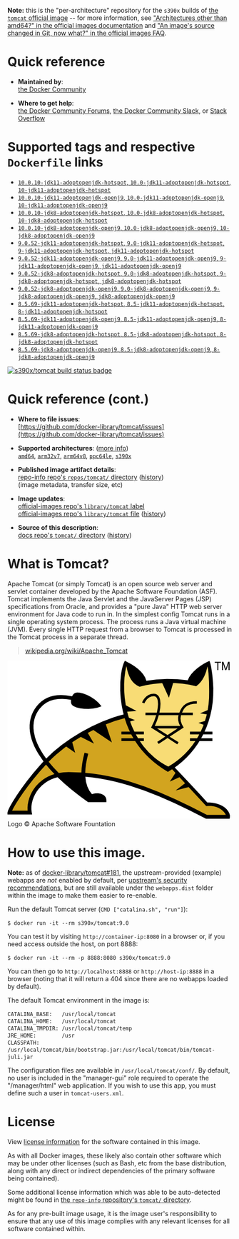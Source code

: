 <!--

********************************************************************************

WARNING:

    DO NOT EDIT "tomcat/README.md"

    IT IS AUTO-GENERATED

    (from the other files in "tomcat/" combined with a set of templates)

********************************************************************************

-->

**Note:** this is the "per-architecture" repository for the `s390x` builds of [the `tomcat` official image](https://hub.docker.com/_/tomcat) -- for more information, see ["Architectures other than amd64?" in the official images documentation](https://github.com/docker-library/official-images#architectures-other-than-amd64) and ["An image's source changed in Git, now what?" in the official images FAQ](https://github.com/docker-library/faq#an-images-source-changed-in-git-now-what).

# Quick reference

-	**Maintained by**:  
	[the Docker Community](https://github.com/docker-library/tomcat)

-	**Where to get help**:  
	[the Docker Community Forums](https://forums.docker.com/), [the Docker Community Slack](https://dockr.ly/slack), or [Stack Overflow](https://stackoverflow.com/search?tab=newest&q=docker)

# Supported tags and respective `Dockerfile` links

-	[`10.0.10-jdk11-adoptopenjdk-hotspot`, `10.0-jdk11-adoptopenjdk-hotspot`, `10-jdk11-adoptopenjdk-hotspot`](https://github.com/docker-library/tomcat/blob/03f14ce800144d7d76a2212ced95b44410273c3a/10.0/jdk11/adoptopenjdk-hotspot/Dockerfile)
-	[`10.0.10-jdk11-adoptopenjdk-openj9`, `10.0-jdk11-adoptopenjdk-openj9`, `10-jdk11-adoptopenjdk-openj9`](https://github.com/docker-library/tomcat/blob/03f14ce800144d7d76a2212ced95b44410273c3a/10.0/jdk11/adoptopenjdk-openj9/Dockerfile)
-	[`10.0.10-jdk8-adoptopenjdk-hotspot`, `10.0-jdk8-adoptopenjdk-hotspot`, `10-jdk8-adoptopenjdk-hotspot`](https://github.com/docker-library/tomcat/blob/03f14ce800144d7d76a2212ced95b44410273c3a/10.0/jdk8/adoptopenjdk-hotspot/Dockerfile)
-	[`10.0.10-jdk8-adoptopenjdk-openj9`, `10.0-jdk8-adoptopenjdk-openj9`, `10-jdk8-adoptopenjdk-openj9`](https://github.com/docker-library/tomcat/blob/03f14ce800144d7d76a2212ced95b44410273c3a/10.0/jdk8/adoptopenjdk-openj9/Dockerfile)
-	[`9.0.52-jdk11-adoptopenjdk-hotspot`, `9.0-jdk11-adoptopenjdk-hotspot`, `9-jdk11-adoptopenjdk-hotspot`, `jdk11-adoptopenjdk-hotspot`](https://github.com/docker-library/tomcat/blob/fb2ffad09f315bde50308816f7d84897b856e164/9.0/jdk11/adoptopenjdk-hotspot/Dockerfile)
-	[`9.0.52-jdk11-adoptopenjdk-openj9`, `9.0-jdk11-adoptopenjdk-openj9`, `9-jdk11-adoptopenjdk-openj9`, `jdk11-adoptopenjdk-openj9`](https://github.com/docker-library/tomcat/blob/fb2ffad09f315bde50308816f7d84897b856e164/9.0/jdk11/adoptopenjdk-openj9/Dockerfile)
-	[`9.0.52-jdk8-adoptopenjdk-hotspot`, `9.0-jdk8-adoptopenjdk-hotspot`, `9-jdk8-adoptopenjdk-hotspot`, `jdk8-adoptopenjdk-hotspot`](https://github.com/docker-library/tomcat/blob/fb2ffad09f315bde50308816f7d84897b856e164/9.0/jdk8/adoptopenjdk-hotspot/Dockerfile)
-	[`9.0.52-jdk8-adoptopenjdk-openj9`, `9.0-jdk8-adoptopenjdk-openj9`, `9-jdk8-adoptopenjdk-openj9`, `jdk8-adoptopenjdk-openj9`](https://github.com/docker-library/tomcat/blob/fb2ffad09f315bde50308816f7d84897b856e164/9.0/jdk8/adoptopenjdk-openj9/Dockerfile)
-	[`8.5.69-jdk11-adoptopenjdk-hotspot`, `8.5-jdk11-adoptopenjdk-hotspot`, `8-jdk11-adoptopenjdk-hotspot`](https://github.com/docker-library/tomcat/blob/9a5bf55f171b4d8f9c283d99b0ae2032db7c3e9f/8.5/jdk11/adoptopenjdk-hotspot/Dockerfile)
-	[`8.5.69-jdk11-adoptopenjdk-openj9`, `8.5-jdk11-adoptopenjdk-openj9`, `8-jdk11-adoptopenjdk-openj9`](https://github.com/docker-library/tomcat/blob/9a5bf55f171b4d8f9c283d99b0ae2032db7c3e9f/8.5/jdk11/adoptopenjdk-openj9/Dockerfile)
-	[`8.5.69-jdk8-adoptopenjdk-hotspot`, `8.5-jdk8-adoptopenjdk-hotspot`, `8-jdk8-adoptopenjdk-hotspot`](https://github.com/docker-library/tomcat/blob/9a5bf55f171b4d8f9c283d99b0ae2032db7c3e9f/8.5/jdk8/adoptopenjdk-hotspot/Dockerfile)
-	[`8.5.69-jdk8-adoptopenjdk-openj9`, `8.5-jdk8-adoptopenjdk-openj9`, `8-jdk8-adoptopenjdk-openj9`](https://github.com/docker-library/tomcat/blob/9a5bf55f171b4d8f9c283d99b0ae2032db7c3e9f/8.5/jdk8/adoptopenjdk-openj9/Dockerfile)

[![s390x/tomcat build status badge](https://img.shields.io/jenkins/s/https/doi-janky.infosiftr.net/job/multiarch/job/s390x/job/tomcat.svg?label=s390x/tomcat%20%20build%20job)](https://doi-janky.infosiftr.net/job/multiarch/job/s390x/job/tomcat/)

# Quick reference (cont.)

-	**Where to file issues**:  
	[https://github.com/docker-library/tomcat/issues](https://github.com/docker-library/tomcat/issues)

-	**Supported architectures**: ([more info](https://github.com/docker-library/official-images#architectures-other-than-amd64))  
	[`amd64`](https://hub.docker.com/r/amd64/tomcat/), [`arm32v7`](https://hub.docker.com/r/arm32v7/tomcat/), [`arm64v8`](https://hub.docker.com/r/arm64v8/tomcat/), [`ppc64le`](https://hub.docker.com/r/ppc64le/tomcat/), [`s390x`](https://hub.docker.com/r/s390x/tomcat/)

-	**Published image artifact details**:  
	[repo-info repo's `repos/tomcat/` directory](https://github.com/docker-library/repo-info/blob/master/repos/tomcat) ([history](https://github.com/docker-library/repo-info/commits/master/repos/tomcat))  
	(image metadata, transfer size, etc)

-	**Image updates**:  
	[official-images repo's `library/tomcat` label](https://github.com/docker-library/official-images/issues?q=label%3Alibrary%2Ftomcat)  
	[official-images repo's `library/tomcat` file](https://github.com/docker-library/official-images/blob/master/library/tomcat) ([history](https://github.com/docker-library/official-images/commits/master/library/tomcat))

-	**Source of this description**:  
	[docs repo's `tomcat/` directory](https://github.com/docker-library/docs/tree/master/tomcat) ([history](https://github.com/docker-library/docs/commits/master/tomcat))

# What is Tomcat?

Apache Tomcat (or simply Tomcat) is an open source web server and servlet container developed by the Apache Software Foundation (ASF). Tomcat implements the Java Servlet and the JavaServer Pages (JSP) specifications from Oracle, and provides a "pure Java" HTTP web server environment for Java code to run in. In the simplest config Tomcat runs in a single operating system process. The process runs a Java virtual machine (JVM). Every single HTTP request from a browser to Tomcat is processed in the Tomcat process in a separate thread.

> [wikipedia.org/wiki/Apache_Tomcat](https://en.wikipedia.org/wiki/Apache_Tomcat)

![logo](https://raw.githubusercontent.com/docker-library/docs/8e31eb93a02d504d0cfe1da435aa31b377fc627d/tomcat/logo.png)Logo &copy; Apache Software Fountation

# How to use this image.

**Note:** as of [docker-library/tomcat#181](https://github.com/docker-library/tomcat/pull/181), the upstream-provided (example) webapps are *not* enabled by default, per [upstream's security recommendations](https://tomcat.apache.org/tomcat-9.0-doc/security-howto.html#Default_web_applications), but are still available under the `webapps.dist` folder within the image to make them easier to re-enable.

Run the default Tomcat server (`CMD ["catalina.sh", "run"]`):

```console
$ docker run -it --rm s390x/tomcat:9.0
```

You can test it by visiting `http://container-ip:8080` in a browser or, if you need access outside the host, on port 8888:

```console
$ docker run -it --rm -p 8888:8080 s390x/tomcat:9.0
```

You can then go to `http://localhost:8888` or `http://host-ip:8888` in a browser (noting that it will return a 404 since there are no webapps loaded by default).

The default Tomcat environment in the image is:

	CATALINA_BASE:   /usr/local/tomcat
	CATALINA_HOME:   /usr/local/tomcat
	CATALINA_TMPDIR: /usr/local/tomcat/temp
	JRE_HOME:        /usr
	CLASSPATH:       /usr/local/tomcat/bin/bootstrap.jar:/usr/local/tomcat/bin/tomcat-juli.jar

The configuration files are available in `/usr/local/tomcat/conf/`. By default, no user is included in the "manager-gui" role required to operate the "/manager/html" web application. If you wish to use this app, you must define such a user in `tomcat-users.xml`.

# License

View [license information](https://www.apache.org/licenses/LICENSE-2.0) for the software contained in this image.

As with all Docker images, these likely also contain other software which may be under other licenses (such as Bash, etc from the base distribution, along with any direct or indirect dependencies of the primary software being contained).

Some additional license information which was able to be auto-detected might be found in [the `repo-info` repository's `tomcat/` directory](https://github.com/docker-library/repo-info/tree/master/repos/tomcat).

As for any pre-built image usage, it is the image user's responsibility to ensure that any use of this image complies with any relevant licenses for all software contained within.

